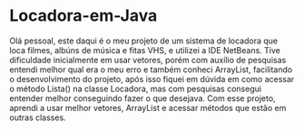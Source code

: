 # Locadora-em-Java
Olá pessoal, este daqui é o meu projeto de um sistema de locadora que loca filmes, albúns de música e fitas VHS, e utilizei a IDE NetBeans.
Tive dificuldade inicialmente em usar vetores, porém com auxílio de pesquisas entendi melhor qual era o meu erro e também conheci ArrayList, facilitando o desenvolvimento do projeto, após isso fiquei em dúvida em como acessar o método Lista() na classe Locadora, mas com pesquisas consegui entender melhor conseguindo fazer o que desejava.
Com esse projeto, aprendi a usar melhor vetores, ArrayList e acessar métodos que estão em outras classes.
